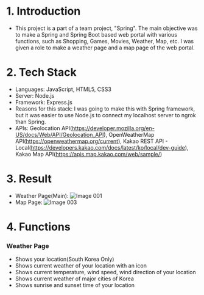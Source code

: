 # 1. Introduction
- This project is a part of a team project, "Spring". The main objective was to make a Spring and Spring Boot based web portal with various functions, such as Shopping, Games, Movies, Weather, Map, etc. I was given a role to make a weather page and a map page of the web portal.
  
# 2. Tech Stack
- Languages: JavaScript, HTML5, CSS3
- Server: Node.js
- Framework: Express.js
- Reasons for this stack: I was going to make this with Spring framework, but it was easier to use Node.js to connect my localhost server to ngrok than Spring.
- APIs: Geolocation API(https://developer.mozilla.org/en-US/docs/Web/API/Geolocation_API), OpenWeatherMap API(https://openweathermap.org/current), Kakao REST API - Local(https://developers.kakao.com/docs/latest/ko/local/dev-guide), Kakao Map API(https://apis.map.kakao.com/web/sample/)

# 3. Result
- Weather Page(Main):
  ![Image 001](https://github.com/comet-azure/ApiCaller/assets/50683606/a407a306-8e39-4aef-8516-74d72c88c9f8)
- Map Page:
  ![Image 003](https://github.com/comet-azure/ApiCaller/assets/50683606/a8646ca6-93a0-4f2b-919f-5900c30477db)

# 4. Functions
### Weather Page
- Shows your location(South Korea Only)
- Shows current weather of your location with an icon
- Shows current temperature, wind speed, wind direction of your location
- Shows current weather of major cities of Korea
- Shows sunrise and sunset time of your location
